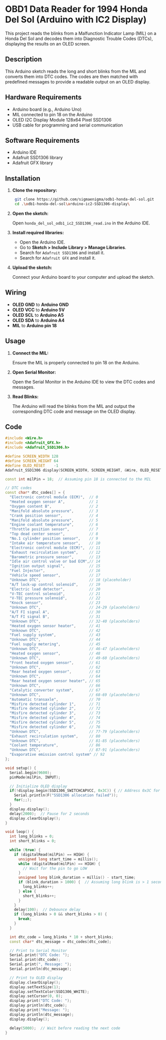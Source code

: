 # OBD1 Data Reader for 1994 Honda Del Sol (Arduino with IC2 Display)

This project reads the blinks from a Malfunction Indicator Lamp (MIL) on a Honda Del Sol and decodes them into Diagnostic Trouble Codes (DTCs), displaying the results on an OLED screen.

## Description

This Arduino sketch reads the long and short blinks from the MIL and converts them into DTC codes. The codes are then matched with predefined messages to provide a readable output on an OLED display.

## Hardware Requirements

- Arduino board (e.g., Arduino Uno)
- MIL connected to pin 18 on the Arduino
- OLED I2C Display Module 128x64 Pixel SSD1306
- USB cable for programming and serial communication

## Software Requirements

- Arduino IDE
- Adafruit SSD1306 library
- Adafruit GFX library

## Installation

1. **Clone the repository:**

   ```bash
    git clone https://github.com/sigmaenigma/odb1-honda-del-sol.git
    cd .\odb1-honda-del-sol\arduino-ic2-SSD1306-display\
    ```

2. **Open the sketch:**

   Open `honda_del_sol_odb1_ic2_SSD1306_read.ino` in the Arduino IDE.

3. **Install required libraries:**

   - Open the Arduino IDE.
   - Go to **Sketch > Include Library > Manage Libraries**.
   - Search for `Adafruit SSD1306` and install it.
   - Search for `Adafruit GFX` and install it.

4. **Upload the sketch:**

   Connect your Arduino board to your computer and upload the sketch.

## Wiring

- **OLED GND** to **Arduino GND**
- **OLED VCC** to **Arduino 5V**
- **OLED SCL** to **Arduino A5**
- **OLED SDA** to **Arduino A4**
- **MIL** to **Arduino pin 18**

## Usage

1. **Connect the MIL:**

   Ensure the MIL is properly connected to pin 18 on the Arduino.

2. **Open Serial Monitor:**

   Open the Serial Monitor in the Arduino IDE to view the DTC codes and messages.

3. **Read Blinks:**

   The Arduino will read the blinks from the MIL and output the corresponding DTC code and message on the OLED display.

## Code

```cpp
#include <Wire.h>
#include <Adafruit_GFX.h>
#include <Adafruit_SSD1306.h>

#define SCREEN_WIDTH 128
#define SCREEN_HEIGHT 64
#define OLED_RESET    -1
Adafruit_SSD1306 display(SCREEN_WIDTH, SCREEN_HEIGHT, &Wire, OLED_RESET);

const int milPin = 18;  // Assuming pin 18 is connected to the MIL

// DTC codes
const char* dtc_codes[] = {
  "Electronic control module (ECM)",  // 0
  "Heated oxygen sensor A",           // 1
  "Oxygen content B",                 // 2
  "Manifold absolute pressure",       // 3
  "Crank position sensor",            // 4
  "Manifold absolute pressure",       // 5
  "Engine coolant temperature",       // 6
  "Throttle position sensor",         // 7
  "Top dead center sensor",           // 8
  "No.1 cylinder position sensor",    // 9
  "Intake air temperature sensor",    // 10
  "Electronic control module (ECM)",  // 11
  "Exhaust recirculation system",     // 12
  "Barometric pressure sensor",       // 13
  "Idle air control valve or bad ECM",// 14
  "Ignition output signal",           // 15
  "Fuel Injector",                    // 16
  "Vehicle speed sensor",             // 17
  "Unknown DTC",                      // 18 (placeholder)
  "A/T lock-up control solenoid",     // 19
  "Electric load detector",           // 20
  "V-TEC control solenoid",           // 21
  "V-TEC pressure solenoid",          // 22
  "Knock sensor",                     // 23
  "Unknown DTC",                      // 24-29 (placeholders)
  "A/T FI signal A",                  // 30
  "A/T FI signal B",                  // 31
  "Unknown DTC",                      // 32-40 (placeholders)
  "Heated oxygen sensor heater",      // 41
  "Unknown DTC",                      // 42
  "Fuel supply system",               // 43
  "Unknown DTC",                      // 44
  "Fuel supply metering",             // 45
  "Unknown DTC",                      // 46-47 (placeholders)
  "Heated oxygen sensor",             // 48
  "Unknown DTC",                      // 49-60 (placeholders)
  "Front heated oxygen sensor",       // 61
  "Unknown DTC",                      // 62
  "Rear heated oxygen sensor",        // 63
  "Unknown DTC",                      // 64
  "Rear heated oxygen sensor heater", // 65
  "Unknown DTC",                      // 66
  "Catalytic converter system",       // 67
  "Unknown DTC",                      // 68-69 (placeholders)
  "Automatic transaxle",              // 70
  "Misfire detected cylinder 1",      // 71
  "Misfire detected cylinder 2",      // 72
  "Misfire detected cylinder 3",      // 73
  "Misfire detected cylinder 4",      // 74
  "Misfire detected cylinder 5",      // 75
  "Misfire detected cylinder 6",      // 76
  "Unknown DTC",                      // 77-79 (placeholders)
  "Exhaust recirculation system",     // 80
  "Unknown DTC",                      // 81-85 (placeholders)
  "Coolant temperature",              // 86
  "Unknown DTC",                      // 87-91 (placeholders)
  "Evaporative emission control system" // 92
};

void setup() {
  Serial.begin(9600);
  pinMode(milPin, INPUT);

  // Initialize OLED display
  if(!display.begin(SSD1306_SWITCHCAPVCC, 0x3C)) { // Address 0x3C for 128x64
    Serial.println(F("SSD1306 allocation failed"));
    for(;;);
  }
  display.display();
  delay(2000);  // Pause for 2 seconds
  display.clearDisplay();
}

void loop() {
  int long_blinks = 0;
  int short_blinks = 0;

  while (true) {
    if (digitalRead(milPin) == HIGH) {
      unsigned long start_time = millis();
      while (digitalRead(milPin) == HIGH) {
        // Wait for the pin to go LOW
      }
      unsigned long blink_duration = millis() - start_time;
      if (blink_duration > 1000) {  // Assuming long blink is > 1 second
        long_blinks++;
      } else {
        short_blinks++;
      }
    }
    delay(100);  // Debounce delay
    if (long_blinks > 0 && short_blinks > 0) {
      break;
    }
  }

  int dtc_code = long_blinks * 10 + short_blinks;
  const char* dtc_message = dtc_codes[dtc_code];

  // Print to Serial Monitor
  Serial.print("DTC Code: ");
  Serial.print(dtc_code);
  Serial.print(", Message: ");
  Serial.println(dtc_message);

  // Print to OLED display
  display.clearDisplay();
  display.setTextSize(1);
  display.setTextColor(SSD1306_WHITE);
  display.setCursor(0, 0);
  display.print("DTC Code: ");
  display.println(dtc_code);
  display.print("Message: ");
  display.println(dtc_message);
  display.display();

  delay(5000);  // Wait before reading the next code
}
```
